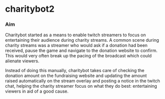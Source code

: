 # charitybot2

### Aim

Charitybot started as a means to enable twitch streamers to focus on entertaining their audience during charity streams.
A common scene during charity streams was a streamer who would ask if a donation had been received, pause the game and
navigate to the donation website to confirm. This would very often break up the pacing of the broadcast which could
alienate viewers.

Instead of doing this manually, charitybot takes care of checking the donation amount on the fundraising website and
updating the amount raised automatically on the stream overlay and posting a notice in the twitch chat, helping the
charity streamer focus on what they do best: entertaining viewers in aid of a good cause.


